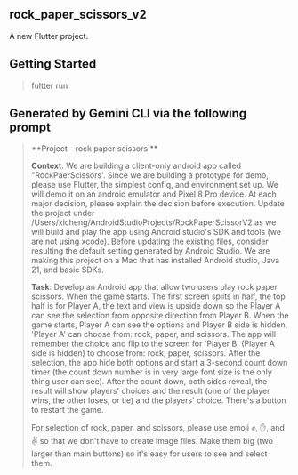 
## rock_paper_scissors_v2

A new Flutter project.

## Getting Started

>fultter run

## Generated by Gemini CLI via the following prompt
>**Project - rock paper scissors **
>
>**Context**: We are building a client-only android app called "RockPaerScissors'. Since we are building a prototype for demo, please use  Flutter, the simplest  config, and environment set up. We will demo it on an android emulator and Pixel 8 Pro device. At each major decision, please explain the decision before execution. Update the project under /Users/xicheng/AndroidStudioProjects/RockPaperScissorV2 as  we will build and play the app using Android studio's SDK and tools (we are not using xcode). Before updating the existing files, consider resulting the default setting generated by Android Studio. We are making this project on a Mac that has installed Android studio, Java 21, and basic SDKs.
>
>**Task**:
>Develop an Android app that allow two users play rock paper scissors. When the game starts. The first screen splits in half, the top half is for Player A, the text and view is upside down so the Player A can see the selection from opposite direction from Player B. When the game starts, Player A can see the options and Player B side is hidden,  'Player A' can choose from: rock, paper, and scissors. The app will remember the choice and flip to the screen for 'Player B' (Player A side is hidden) to choose from: rock, paper, scissors. After the selection, the app hide both options and start a 3-second count down timer (the count down number is in very large font size is the only thing user can see). After the count down, both sides reveal, the result will show players' choices and the result (one of the player wins, the other loses, or tie) and the players' choice. There's a button to restart the game.
>
>For selection of rock, paper, and scissors, please use emoji ✊, ✋, and ✌️ so that we don't have to create image files. Make them big (two larger than main buttons) so it's easy for users to see and select them. 

